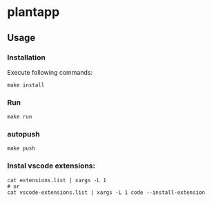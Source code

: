# plantapp

## Usage
### Installation

Execute following commands:

```shell
make install
```

### Run
```shell
make run
```

### autopush

```
make push
```

### Instal vscode extensions:
```shell
cat extensions.list | xargs -L 1
# or
cat vscode-extensions.list | xargs -L 1 code --install-extension
```
